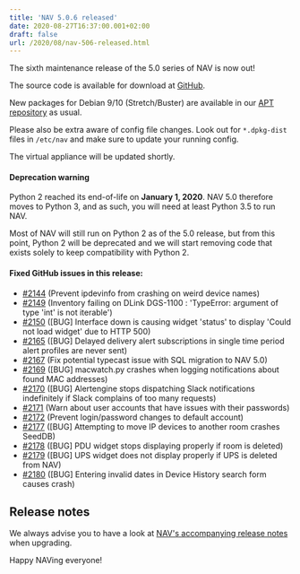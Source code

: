 ```yaml
---
title: 'NAV 5.0.6 released'
date: 2020-08-27T16:37:00.001+02:00
draft: false
url: /2020/08/nav-506-released.html
---
```


The sixth maintenance release of the 5.0 series of NAV is now out!

The source code is available for download at [GitHub](https://github.com/UNINETT/nav/releases).

New packages for Debian 9/10 (Stretch/Buster) are available in our [APT repository](https://nav.uninett.no/install-instructions/#debian) as usual.

Please also be extra aware of config file changes. Look out for `*.dpkg-dist` files in `/etc/nav` and make sure to update your running config.

The virtual appliance will be updated shortly.

#### Deprecation warning

Python 2 reached its end-of-life on **January 1, 2020**. NAV 5.0 therefore moves to Python 3, and as such, you will need at least Python 3.5 to run NAV.

Most of NAV will still run on Python 2 as of the 5.0 release, but from this point, Python 2 will be deprecated and we will start removing code that exists solely to keep compatibility with Python 2.

#### Fixed GitHub issues in this release:

*   [#2144](https://github.com/Uninett/nav/pull/2144) (Prevent ipdevinfo from crashing on weird device names)
*   [#2149](https://github.com/Uninett/nav/issues/2149) (Inventory failing on DLink DGS-1100 : 'TypeError: argument of type 'int' is not iterable')
*   [#2150](https://github.com/Uninett/nav/issues/2150) (\[BUG\] Interface down is causing widget 'status' to display 'Could not load widget' due to HTTP 500)
*   [#2165](https://github.com/Uninett/nav/issues/2165) (\[BUG\] Delayed delivery alert subscriptions in single time period alert profiles are never sent)
*   [#2167](https://github.com/Uninett/nav/pull/2167) (Fix potential typecast issue with SQL migration to NAV 5.0)
*   [#2169](https://github.com/Uninett/nav/issues/2169) (\[BUG\] macwatch.py crashes when logging notifications about found MAC addresses)
*   [#2170](https://github.com/Uninett/nav/issues/2170) (\[BUG\] Alertengine stops dispatching Slack notifications indefinitely if Slack complains of too many requests)
*   [#2171](https://github.com/Uninett/nav/pull/2171) (Warn about user accounts that have issues with their passwords)
*   [#2172](https://github.com/Uninett/nav/pull/2172) (Prevent login/password changes to default account)
*   [#2177](https://github.com/Uninett/nav/issues/2177) (\[BUG\] Attempting to move IP devices to another room crashes SeedDB)
*   [#2178](https://github.com/Uninett/nav/issues/2178) (\[BUG\] PDU widget stops displaying properly if room is deleted)
*   [#2179](https://github.com/Uninett/nav/issues/2179) (\[BUG\] UPS widget does not display properly if UPS is deleted from NAV)
*   [#2180](https://github.com/Uninett/nav/issues/2180) (\[BUG\] Entering invalid dates in Device History search form causes crash)

Release notes
-------------

We always advise you to have a look at [NAV's accompanying release notes](https://nav.uninett.no/doc/5.0/release-notes.html#nav-5-0) when upgrading.

Happy NAVing everyone!